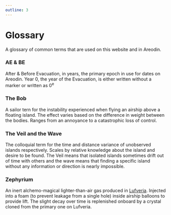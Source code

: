 ```yaml
---
outline: 3
---
```


# Glossary

A glossary of common terms that are used on this website and in Areodin.

### AE & BE

After & Before Evacuation, in years, the primary epoch in use for dates on Areodin. Year 0, the year of the Evacuation, is either written without a marker or written as 0<sup>e</sup>

### The Bob

A sailor tern for the instability experienced when flying an airship above a floating island. The effect varies based on the difference in weight between the bodies. Ranges from an annoyance to a catastrophic loss of control.

### The Veil and the Wave

The colloquial term for the time and distance variance of unobserved islands respectively. Scales by relative knowledge about the island and desire to be found. The Veil means that isolated islands sometimes drift out of time with others and the wave means that finding a specific island without any information or direction is nearly impossible.

### Zephyrium

An inert alchemo-magical lighter-than-air gas produced in [Lufveria](/places/lufveria). Injected into a foam (to prevent leakage from a single hole) inside airship balloons to provide lift. The slight decay over time is replenished onboard by a crystal cloned from the primary one on Lufveria.
